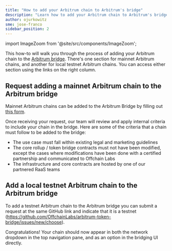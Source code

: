 ```yaml
---
title: "How to add your Arbitrum chain to Arbitrum's bridge"
description: "Learn how to add your Arbitrum chain to Arbitrum's bridge."
author: ojurkowitz
sme: jose-franco
sidebar_position: 2
---
```


import ImageZoom from '@site/src/components/ImageZoom';

This how-to will walk you through the process of adding your Arbitrum chain to the [Arbitrum bridge](https://bridge.arbitrum.io/). There's one section for mainnet Arbitrum chains, and another for local testnet Arbitrum chains. You can access either section using the links on the right column.

## Request adding a mainnet Arbitrum chain to the Arbitrum bridge

Mainnet Arbitrum chains can be added to the Arbitrum Bridge by filling out [this form](https://github.com/OffchainLabs/arbitrum-token-bridge/issues/new/choose).

Once receiving your request, our team will review and apply internal criteria to include your chain in the bridge. Here are some of the criteria that a chain must follow to be added to the bridge:

- The use case must fall within existing legal and marketing guidelines
- The core rollup / token bridge contracts must not have been modified, except the cases where modifications have been done with a certified partnership and communicated to Offchain Labs
- The infrastructure and core contracts are hosted by one of our partnered RaaS teams

## Add a local testnet Arbitrum chain to the Arbitrum bridge

To add a testnet Arbitrum chain to the Arbitrum bridge you can submit a request at the same GitHub link and indicate that it is a testnet (https://github.com/OffchainLabs/arbitrum-token-bridge/issues/new/choose).

Congratulations! Your chain should now appear in both the network dropdown in the top navigation pane, and as an option in the bridging UI directly.
